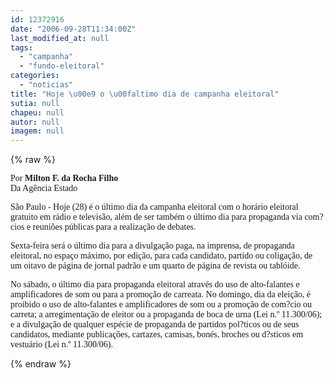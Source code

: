 ```yaml
---
id: 12372916
date: "2006-09-28T11:34:00Z"
last_modified_at: null
tags:
  - "campanha"
  - "fundo-eleitoral"
categories:
  - "noticias"
title: "Hoje \u00e9 o \u00faltimo dia de campanha eleitoral"
sutia: null
chapeu: null
autor: null
imagem: null
---
```

{% raw %}
<p><P><FONT face=Verdana>Por <STRONG>Milton F. da Rocha Filho</STRONG><BR>Da Agência Estado</FONT></P></p>
<p><P><FONT face=Verdana>São Paulo - Hoje (28) é o último dia da campanha eleitoral com o horário eleitoral gratuito em rádio e televisão, além de ser também o último dia para propaganda via com?cios e reuniões públicas para a realização de debates.</FONT></P></p>
<p><P><FONT face=Verdana>Sexta-feira será o último dia para a divulgação paga, na imprensa, de propaganda eleitoral, no espaço máximo, por edição, para cada candidato, partido ou coligação, de um oitavo de página de jornal padrão e um quarto de página de revista ou tablóide.</FONT></P></p>
<p><P><FONT face=Verdana>No sábado, o último dia para propaganda eleitoral através do uso de alto-falantes e amplificadores de som ou para a promoção de carreata. No domingo, dia da eleição, é proibido o uso de alto-falantes e amplificadores de som ou a promoção de com?cio ou carreta; a arregimentação de eleitor ou a propaganda de boca de urna (Lei n.º 11.300/06); e a divulgação de qualquer espécie de propaganda de partidos pol?ticos ou de seus candidatos, mediante publicações, cartazes, camisas, bonés, broches ou d?sticos em vestuário (Lei n.º 11.300/06).</FONT></P> </p>
{% endraw %}
